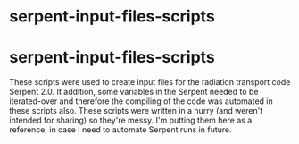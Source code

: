 # serpent-input-files-scripts
# serpent-input-files-scripts
These scripts were used to create input files for the radiation transport code Serpent 2.0. It addition, some variables in the Serpent needed to be iterated-over and therefore the compiling of the code was automated in these scripts also. 
These scripts were written in a hurry (and weren't intended for sharing) so they're messy. I'm putting them here as a reference, in case I need to automate Serpent runs in future. 
